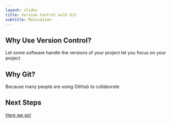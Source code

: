 ```yaml
---
layout: slides
title: Version Control with Git
subtitle: Motivation
---
```

## Why Use Version Control?

Let some software handle the versions of your project let you focus on your
project

## Why Git?

Because many people are using GitHub to collaborate

## Next Steps

[Here we go!](01-basics.html)
